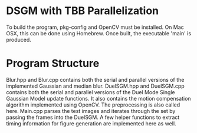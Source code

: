 
DSGM with TBB Parallelization
=============================

To build the program, pkg-config and OpenCV must be installed.
On Mac OSX, this can be done using Homebrew.
Once built, the executable 'main' is produced.

Program Structure 
=================

Blur.hpp and Blur.cpp contains both the serial and parallel versions of the implemented Gaussian and median blur. 
DuelSGM.hpp and DuelSGM.cpp contains both the serial and parallel versions of the Duel Mode Single Gaussian Model update functions. It also contains the motion compensation algorithm implemented using OpenCV. The preprocessing is also called here.
Main.cpp parses the test images and iterates through the set by passing the frames into the DuelSGM. A few helper functions to extract timing information for figure generation are implemented here as well.


